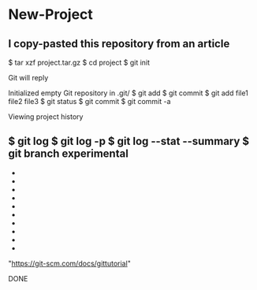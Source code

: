 # New-Project
I copy-pasted this repository from an article
-----------------------------------------------
$ tar xzf project.tar.gz
$ cd project
$ git init

Git will reply

Initialized empty Git repository in .git/
$ git add
$ git commit
$ git add file1 file2 file3
$ git status
$ git commit
$ git commit -a

Viewing project history

$ git log
$ git log -p
$ git log --stat --summary
$ git branch experimental
-
-
-
-
-
-
-
-
-
-
-
"https://git-scm.com/docs/gittutorial"


DONE
